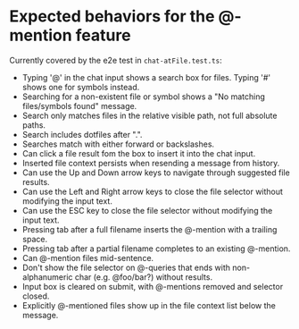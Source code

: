 # Expected behaviors for the @-mention feature

Currently covered by the e2e test in `chat-atFile.test.ts`:

- Typing '@' in the chat input shows a search box for files. Typing '#' shows one for symbols instead.
- Searching for a non-existent file or symbol shows a "No matching files/symbols found" message.
- Search only matches files in the relative visible path, not full absolute paths.
- Search includes dotfiles after ".".
- Searches match with either forward or backslashes.
- Can click a file result fom the box to insert it into the chat input.
- Inserted file context persists when resending a message from history.
- Can use the Up and Down arrow keys to navigate through suggested file results.
- Can use the Left and Right arrow keys to close the file selector without modifying the input text.
- Can use the ESC key to close the file selector without modifying the input text.
- Pressing tab after a full filename inserts the @-mention with a trailing space.
- Pressing tab after a partial filename completes to an existing @-mention.
- Can @-mention files mid-sentence.
- Don't show the file selector on @-queries that ends with non-alphanumeric char (e.g. @foo/bar?) without results.
- Input box is cleared on submit, with @-mentions removed and selector closed.
- Explicitly @-mentioned files show up in the file context list below the message.
